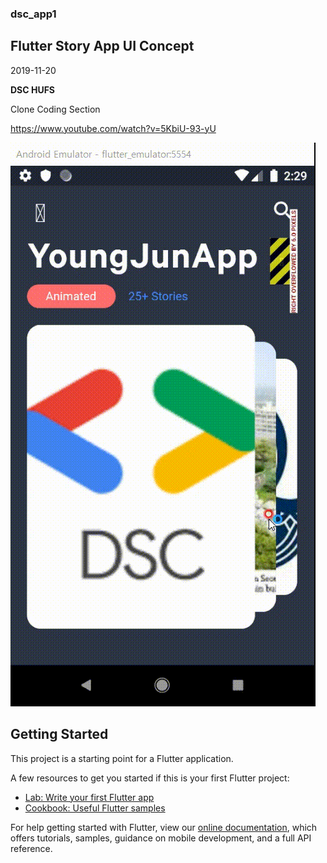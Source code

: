 ### dsc_app1

## Flutter Story App UI Concept

2019-11-20

**DSC HUFS**

Clone Coding Section

https://www.youtube.com/watch?v=5KbiU-93-yU

![gif](/img/StoryAppUI.gif)

## Getting Started

This project is a starting point for a Flutter application.

A few resources to get you started if this is your first Flutter project:

- [Lab: Write your first Flutter app](https://flutter.dev/docs/get-started/codelab)
- [Cookbook: Useful Flutter samples](https://flutter.dev/docs/cookbook)

For help getting started with Flutter, view our
[online documentation](https://flutter.dev/docs), which offers tutorials,
samples, guidance on mobile development, and a full API reference.
